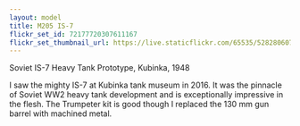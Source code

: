 ```yaml
---
layout: model
title: M205 IS-7
flickr_set_id: 72177720307611167
flickr_set_thumbnail_url: https://live.staticflickr.com/65535/52828060732_8d0fa404c0_m.jpg
---
```


Soviet IS-7 Heavy Tank Prototype, Kubinka, 1948

I saw the mighty IS-7 at Kubinka tank museum in 2016. It was the pinnacle of Soviet WW2 heavy tank development and is exceptionally impressive in the flesh. The Trumpeter kit is good though I replaced the 130 mm gun barrel with machined metal.



